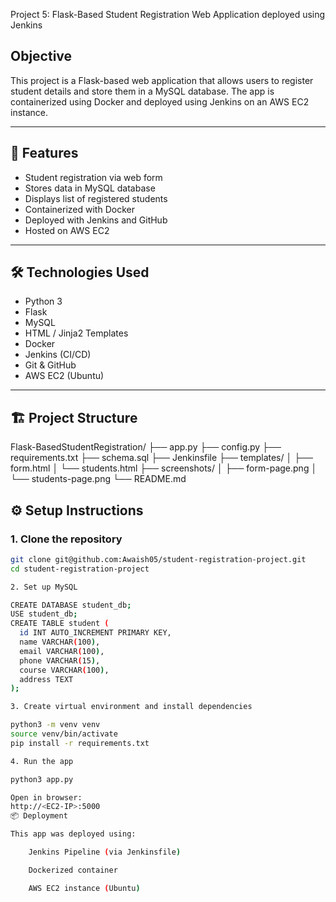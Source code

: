 Project 5: Flask-Based Student Registration Web Application deployed using Jenkins

## Objective

This project is a Flask-based web application that allows users to register student details and store them in a MySQL database. The app is containerized using Docker and deployed using Jenkins on an AWS EC2 instance.

---

## 🚀 Features

- Student registration via web form
- Stores data in MySQL database
- Displays list of registered students
- Containerized with Docker
- Deployed with Jenkins and GitHub
- Hosted on AWS EC2

---

## 🛠️ Technologies Used

- Python 3
- Flask
- MySQL
- HTML / Jinja2 Templates
- Docker
- Jenkins (CI/CD)
- Git & GitHub
- AWS EC2 (Ubuntu)

---

## 🏗️ Project Structure

Flask-BasedStudentRegistration/
├── app.py
├── config.py
├── requirements.txt
├── schema.sql
├── Jenkinsfile
├── templates/
│ ├── form.html
│ └── students.html
├── screenshots/
│ ├── form-page.png
│ └── students-page.png
└── README.md


## ⚙️ Setup Instructions

### 1. Clone the repository
```bash
git clone git@github.com:Awaish05/student-registration-project.git
cd student-registration-project

2. Set up MySQL

CREATE DATABASE student_db;
USE student_db;
CREATE TABLE student (
  id INT AUTO_INCREMENT PRIMARY KEY,
  name VARCHAR(100),
  email VARCHAR(100),
  phone VARCHAR(15),
  course VARCHAR(100),
  address TEXT
);

3. Create virtual environment and install dependencies

python3 -m venv venv
source venv/bin/activate
pip install -r requirements.txt

4. Run the app

python3 app.py

Open in browser:
http://<EC2-IP>:5000
📦 Deployment

This app was deployed using:

    Jenkins Pipeline (via Jenkinsfile)

    Dockerized container

    AWS EC2 instance (Ubuntu)

